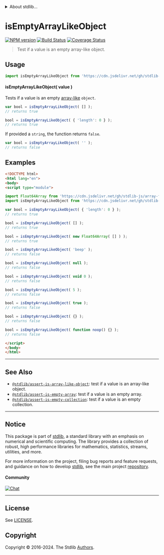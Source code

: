 <!--

@license Apache-2.0

Copyright (c) 2021 The Stdlib Authors.

Licensed under the Apache License, Version 2.0 (the "License");
you may not use this file except in compliance with the License.
You may obtain a copy of the License at

   http://www.apache.org/licenses/LICENSE-2.0

Unless required by applicable law or agreed to in writing, software
distributed under the License is distributed on an "AS IS" BASIS,
WITHOUT WARRANTIES OR CONDITIONS OF ANY KIND, either express or implied.
See the License for the specific language governing permissions and
limitations under the License.

-->


<details>
  <summary>
    About stdlib...
  </summary>
  <p>We believe in a future in which the web is a preferred environment for numerical computation. To help realize this future, we've built stdlib. stdlib is a standard library, with an emphasis on numerical and scientific computation, written in JavaScript (and C) for execution in browsers and in Node.js.</p>
  <p>The library is fully decomposable, being architected in such a way that you can swap out and mix and match APIs and functionality to cater to your exact preferences and use cases.</p>
  <p>When you use stdlib, you can be absolutely certain that you are using the most thorough, rigorous, well-written, studied, documented, tested, measured, and high-quality code out there.</p>
  <p>To join us in bringing numerical computing to the web, get started by checking us out on <a href="https://github.com/stdlib-js/stdlib">GitHub</a>, and please consider <a href="https://opencollective.com/stdlib">financially supporting stdlib</a>. We greatly appreciate your continued support!</p>
</details>

# isEmptyArrayLikeObject

[![NPM version][npm-image]][npm-url] [![Build Status][test-image]][test-url] [![Coverage Status][coverage-image]][coverage-url] <!-- [![dependencies][dependencies-image]][dependencies-url] -->

> Test if a value is an empty array-like object.



<section class="usage">

## Usage

```javascript
import isEmptyArrayLikeObject from 'https://cdn.jsdelivr.net/gh/stdlib-js/assert-is-empty-array-like-object@esm/index.mjs';
```

#### isEmptyArrayLikeObject( value )

Tests if a value is an empty [array-like][array-like] `object`.

<!-- eslint-disable object-curly-newline -->

```javascript
var bool = isEmptyArrayLikeObject( [] );
// returns true

bool = isEmptyArrayLikeObject( { 'length': 0 } );
// returns true
```

If provided a `string`, the function returns `false`.

```javascript
var bool = isEmptyArrayLikeObject( '' );
// returns false
```

</section>

<!-- /.usage -->

<section class="examples">

## Examples

<!-- eslint-disable object-curly-newline, object-curly-spacing, no-empty-function, no-restricted-syntax -->

<!-- eslint no-undef: "error" -->

```html
<!DOCTYPE html>
<html lang="en">
<body>
<script type="module">

import Float64Array from 'https://cdn.jsdelivr.net/gh/stdlib-js/array-float64@esm/index.mjs';
import isEmptyArrayLikeObject from 'https://cdn.jsdelivr.net/gh/stdlib-js/assert-is-empty-array-like-object@esm/index.mjs';

var bool = isEmptyArrayLikeObject( { 'length': 0 } );
// returns true

bool = isEmptyArrayLikeObject( [] );
// returns true

bool = isEmptyArrayLikeObject( new Float64Array( [] ) );
// returns true

bool = isEmptyArrayLikeObject( 'beep' );
// returns false

bool = isEmptyArrayLikeObject( null );
// returns false

bool = isEmptyArrayLikeObject( void 0 );
// returns false

bool = isEmptyArrayLikeObject( 5 );
// returns false

bool = isEmptyArrayLikeObject( true );
// returns false

bool = isEmptyArrayLikeObject( {} );
// returns false

bool = isEmptyArrayLikeObject( function noop() {} );
// returns false

</script>
</body>
</html>
```

</section>

<!-- /.examples -->

<!-- Section for related `stdlib` packages. Do not manually edit this section, as it is automatically populated. -->

<section class="related">

* * *

## See Also

-   <span class="package-name">[`@stdlib/assert-is-array-like-object`][@stdlib/assert/is-array-like-object]</span><span class="delimiter">: </span><span class="description">test if a value is an array-like object.</span>
-   <span class="package-name">[`@stdlib/assert-is-empty-array`][@stdlib/assert/is-empty-array]</span><span class="delimiter">: </span><span class="description">test if a value is an empty array.</span>
-   <span class="package-name">[`@stdlib/assert-is-empty-collection`][@stdlib/assert/is-empty-collection]</span><span class="delimiter">: </span><span class="description">test if a value is an empty collection.</span>

</section>

<!-- /.related -->

<!-- Section for all links. Make sure to keep an empty line after the `section` element and another before the `/section` close. -->


<section class="main-repo" >

* * *

## Notice

This package is part of [stdlib][stdlib], a standard library with an emphasis on numerical and scientific computing. The library provides a collection of robust, high performance libraries for mathematics, statistics, streams, utilities, and more.

For more information on the project, filing bug reports and feature requests, and guidance on how to develop [stdlib][stdlib], see the main project [repository][stdlib].

#### Community

[![Chat][chat-image]][chat-url]

---

## License

See [LICENSE][stdlib-license].


## Copyright

Copyright &copy; 2016-2024. The Stdlib [Authors][stdlib-authors].

</section>

<!-- /.stdlib -->

<!-- Section for all links. Make sure to keep an empty line after the `section` element and another before the `/section` close. -->

<section class="links">

[npm-image]: http://img.shields.io/npm/v/@stdlib/assert-is-empty-array-like-object.svg
[npm-url]: https://npmjs.org/package/@stdlib/assert-is-empty-array-like-object

[test-image]: https://github.com/stdlib-js/assert-is-empty-array-like-object/actions/workflows/test.yml/badge.svg?branch=v0.2.2
[test-url]: https://github.com/stdlib-js/assert-is-empty-array-like-object/actions/workflows/test.yml?query=branch:v0.2.2

[coverage-image]: https://img.shields.io/codecov/c/github/stdlib-js/assert-is-empty-array-like-object/main.svg
[coverage-url]: https://codecov.io/github/stdlib-js/assert-is-empty-array-like-object?branch=main

<!--

[dependencies-image]: https://img.shields.io/david/stdlib-js/assert-is-empty-array-like-object.svg
[dependencies-url]: https://david-dm.org/stdlib-js/assert-is-empty-array-like-object/main

-->

[chat-image]: https://img.shields.io/gitter/room/stdlib-js/stdlib.svg
[chat-url]: https://app.gitter.im/#/room/#stdlib-js_stdlib:gitter.im

[stdlib]: https://github.com/stdlib-js/stdlib

[stdlib-authors]: https://github.com/stdlib-js/stdlib/graphs/contributors

[umd]: https://github.com/umdjs/umd
[es-module]: https://developer.mozilla.org/en-US/docs/Web/JavaScript/Guide/Modules

[deno-url]: https://github.com/stdlib-js/assert-is-empty-array-like-object/tree/deno
[deno-readme]: https://github.com/stdlib-js/assert-is-empty-array-like-object/blob/deno/README.md
[umd-url]: https://github.com/stdlib-js/assert-is-empty-array-like-object/tree/umd
[umd-readme]: https://github.com/stdlib-js/assert-is-empty-array-like-object/blob/umd/README.md
[esm-url]: https://github.com/stdlib-js/assert-is-empty-array-like-object/tree/esm
[esm-readme]: https://github.com/stdlib-js/assert-is-empty-array-like-object/blob/esm/README.md
[branches-url]: https://github.com/stdlib-js/assert-is-empty-array-like-object/blob/main/branches.md

[stdlib-license]: https://raw.githubusercontent.com/stdlib-js/assert-is-empty-array-like-object/main/LICENSE

[array-like]: http://www.2ality.com/2013/05/quirk-array-like-objects.html

<!-- <related-links> -->

[@stdlib/assert/is-array-like-object]: https://github.com/stdlib-js/assert-is-array-like-object/tree/esm

[@stdlib/assert/is-empty-array]: https://github.com/stdlib-js/assert-is-empty-array/tree/esm

[@stdlib/assert/is-empty-collection]: https://github.com/stdlib-js/assert-is-empty-collection/tree/esm

<!-- </related-links> -->

</section>

<!-- /.links -->
